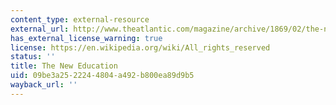 ```yaml
---
content_type: external-resource
external_url: http://www.theatlantic.com/magazine/archive/1869/02/the-new-education/309049/
has_external_license_warning: true
license: https://en.wikipedia.org/wiki/All_rights_reserved
status: ''
title: The New Education
uid: 09be3a25-2224-4804-a492-b800ea89d9b5
wayback_url: ''
---
```

